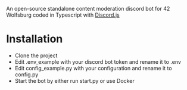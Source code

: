 An open-source standalone content moderation discord bot for 42 Wolfsburg coded in Typescript
with [Discord.js](https://discord.js.org)

# Installation

- Clone the project
- Edit .env_example with your discord bot token and rename it to .env
- Edit config_example.py with your configuration and rename it to config.py
- Start the bot by either run start.py or use Docker
